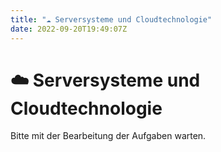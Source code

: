 ```yaml
---
title: "☁️ Serversysteme und Cloudtechnologie"
date: 2022-09-20T19:49:07Z
---
```


# ☁️ Serversysteme und Cloudtechnologie

Bitte mit der Bearbeitung der Aufgaben warten.